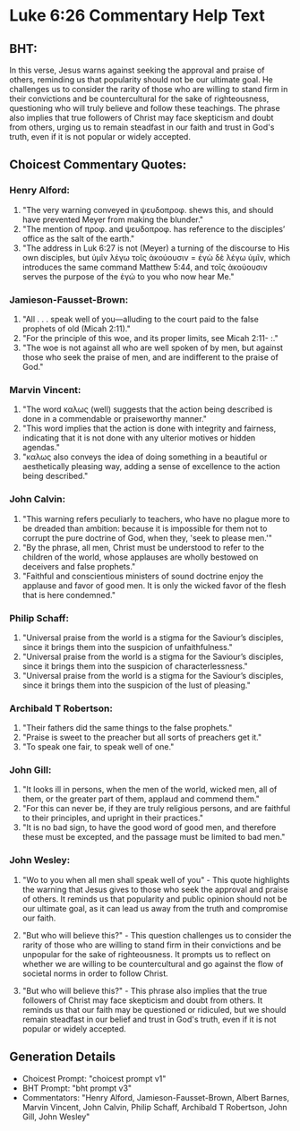 # Luke 6:26 Commentary Help Text

## BHT:
In this verse, Jesus warns against seeking the approval and praise of others, reminding us that popularity should not be our ultimate goal. He challenges us to consider the rarity of those who are willing to stand firm in their convictions and be countercultural for the sake of righteousness, questioning who will truly believe and follow these teachings. The phrase also implies that true followers of Christ may face skepticism and doubt from others, urging us to remain steadfast in our faith and trust in God's truth, even if it is not popular or widely accepted.

## Choicest Commentary Quotes:
### Henry Alford:
1. "The very warning conveyed in ψευδοπροφ. shews this, and should have prevented Meyer from making the blunder."
2. "The mention of προφ. and ψευδοπροφ. has reference to the disciples’ office as the salt of the earth."
3. "The address in Luk 6:27 is not (Meyer) a turning of the discourse to His own disciples, but ὑμῖν λέγω τοῖς ἀκούουσιν = ἐγὼ δὲ λέγω ὑμῖν, which introduces the same command Matthew 5:44, and τοῖς ἀκούουσιν serves the purpose of the ἐγώ to you who now hear Me."

### Jamieson-Fausset-Brown:
1. "All . . . speak well of you—alluding to the court paid to the false prophets of old (Micah 2:11)."
2. "For the principle of this woe, and its proper limits, see Micah 2:11- :."
3. "The woe is not against all who are well spoken of by men, but against those who seek the praise of men, and are indifferent to the praise of God."

### Marvin Vincent:
1. "The word καλως (well) suggests that the action being described is done in a commendable or praiseworthy manner."
2. "This word implies that the action is done with integrity and fairness, indicating that it is not done with any ulterior motives or hidden agendas."
3. "καλως also conveys the idea of doing something in a beautiful or aesthetically pleasing way, adding a sense of excellence to the action being described."

### John Calvin:
1. "This warning refers peculiarly to teachers, who have no plague more to be dreaded than ambition: because it is impossible for them not to corrupt the pure doctrine of God, when they, 'seek to please men.'" 
2. "By the phrase, all men, Christ must be understood to refer to the children of the world, whose applauses are wholly bestowed on deceivers and false prophets."
3. "Faithful and conscientious ministers of sound doctrine enjoy the applause and favor of good men. It is only the wicked favor of the flesh that is here condemned."

### Philip Schaff:
1) "Universal praise from the world is a stigma for the Saviour’s disciples, since it brings them into the suspicion of unfaithfulness."
2) "Universal praise from the world is a stigma for the Saviour’s disciples, since it brings them into the suspicion of characterlessness."
3) "Universal praise from the world is a stigma for the Saviour’s disciples, since it brings them into the suspicion of the lust of pleasing."

### Archibald T Robertson:
1. "Their fathers did the same things to the false prophets." 
2. "Praise is sweet to the preacher but all sorts of preachers get it." 
3. "To speak one fair, to speak well of one."

### John Gill:
1. "It looks ill in persons, when the men of the world, wicked men, all of them, or the greater part of them, applaud and commend them."
2. "For this can never be, if they are truly religious persons, and are faithful to their principles, and upright in their practices."
3. "It is no bad sign, to have the good word of good men, and therefore these must be excepted, and the passage must be limited to bad men."

### John Wesley:
1. "Wo to you when all men shall speak well of you" - This quote highlights the warning that Jesus gives to those who seek the approval and praise of others. It reminds us that popularity and public opinion should not be our ultimate goal, as it can lead us away from the truth and compromise our faith.

2. "But who will believe this?" - This question challenges us to consider the rarity of those who are willing to stand firm in their convictions and be unpopular for the sake of righteousness. It prompts us to reflect on whether we are willing to be countercultural and go against the flow of societal norms in order to follow Christ.

3. "But who will believe this?" - This phrase also implies that the true followers of Christ may face skepticism and doubt from others. It reminds us that our faith may be questioned or ridiculed, but we should remain steadfast in our belief and trust in God's truth, even if it is not popular or widely accepted.


## Generation Details
- Choicest Prompt: "choicest prompt v1"
- BHT Prompt: "bht prompt v3"
- Commentators: "Henry Alford, Jamieson-Fausset-Brown, Albert Barnes, Marvin Vincent, John Calvin, Philip Schaff, Archibald T Robertson, John Gill, John Wesley"
